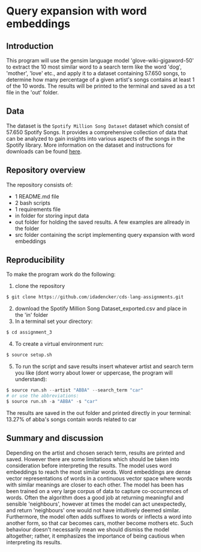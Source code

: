 # Query expansion with word embeddings


## Introduction
This program will use the gensim language model 'glove-wiki-gigaword-50' to extract the 10 most similar word to a search term like the word 'dog', 'mother', 'love' etc., and apply it to a dataset containing 57.650 songs, to determine how many percentage of a given artist's songs contains at least 1 of the 10 words. The results will be printed to the terminal and saved as a txt file in the 'out' folder. 


## Data 
The dataset is the ```Spotify Million Song Dataset``` dataset which consist of 57.650 Spotify Songs. It provides a comprehensive collection of data that can be analyzed to gain insights into various aspects of the songs in the Spotify library. More information on the dataset and instructions for downloads can be found [here](https://www.kaggle.com/datasets/joebeachcapital/57651-spotify-songs). 


## Repository overview 
The repository consists of:
- 1 README.md file
- 2 bash scripts
- 1 requirements file
- in folder for storing input data
- out folder for holding the saved results. A few examples are allready in the folder
- src folder containing the script implementing query expansion with word embeddings


## Reproducibility 
To make the program work do the following:

1) clone the repository 
```python
$ git clone https://github.com/idadencker/cds-lang-assignments.git
```
2) download the Spotify Million Song Dataset_exported.csv and place in the 'in' folder
3) In a terminal set your directory:
```python
$ cd assignment_3
```
4) To create a virtual environment run:
```python
$ source setup.sh
```
5) To run the script and save results insert whatever artist and search term you like (dont worry about lower or uppercase, the program will understand): 
```python
$ source run.sh --artist "ABBA" --search_term "car"
# or use the abbreviations: 
$ source run.sh -a "ABBA" -s "car"
```
The results are saved in the out folder and printed directly in your terminal:
    13.27% of abba's songs contain words related to car


## Summary and discussion
Depending on the artist and chosen serach term, results are printed and saved. However there are some limitations which should be taken into consideration before interpreting the results. The model uses word embeddings to reach the most similar words. Word embeddings are dense vector representations of words in a continuous vector space where words with similar meanings are closer to each other. The model has been has been trained on a very large corpus of data to capture co-occurrences of words. Often the algorithm does a good job at returning meaningful and sensible 'neighbours', however at times the model can act unexpectedly, and return 'neighbours' one would not have intuitively deemed similar. Furthermore, the model often adds suffixes to words or inflects a word into another form, so that car becomes cars, mother become mothers etc. 
Such behaviour doesn't necessarily mean we should dismiss the model altogether; rather, it emphasizes the importance of being cautious when interpreting its results.